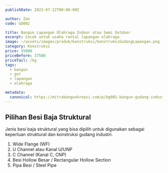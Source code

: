 ```yaml
---
publishDate: 2023-07-22T00:00:00Z

author: Zan
code: GD002

title: Bangun Lapangan Olahraga Indoor atau Semi Outdoor
excerpt: Cocok untuk usaha rental lapangan olahraga
image: ~/assets/images/produk/konstruksi/konstruksiGudangLapangan.png
category: Konstruksi
price: 35000
priceBefore: 37500
priceTail: /kg
tags:
  - bangun
  - gor
  - lapangan
  - olahraga

metadata:
  canonical: https://mitrabangunkreasi.com/p/bg001-bangun-gudang-industrial
---
```


## Pilihan Besi Baja Struktural

Jenis besi baja struktural yang bisa dipilih untuk digunakan sebagai keperluan struktural dan konstruksi gudang industri.

1. Wide Flange (WF)
2. U Channel atau Kanal U/UNP
3. C Channel (Kanal C, CNP)
4. Besi Hollow Besar / Rectangular Hollow Section
5. Pipa Besi / Steel Pipe